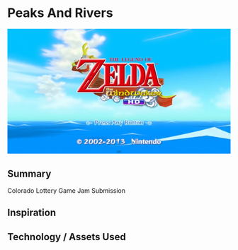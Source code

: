 # Peaks And Rivers

![Screenshot](/src/assets/peaksandrivers/gameassets/materials/titlescreen.png)

## Summary
Colorado Lottery Game Jam Submission

## Inspiration

## Technology / Assets Used


